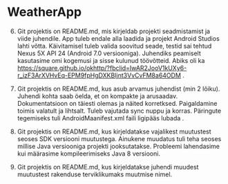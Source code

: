 # WeatherApp

6. Git projektis on README.md, mis kirjeldab projekti seadmistamist ja viide juhendile.
App tuleb endale alla laadida ja projekt Android Studios lahti võtta.
Käivitamisel tuleb valida soovitud seade, testid sai tehtud Nexus 5X API 24 (Android 7.0 versiooniga).
Juhendiks peamiselt kasutasime omi kogemusi ja sisse kulunud töövõtteid.
Abiks oli ka https://square.github.io/okhttp/?fbclid=IwAR2JooV1kUXy6-r_izF3ArXVHvEq-EPM9fpHgDXKBIjnt3VvCvFM8a64ODM . 


7. Git projektis on README.md, kus asub arvamus juhendist (min 2 lõiku).
Juhendi kohta saab öelda, et on kompakte ja arusaadav. Dokumentatsioon on täiesti olemas ja näited korretksed. Paigaldamine toimis valatult ja lihtsalt. Tuleb vajutada sync nuppu ja korras. Päringute tegemiseks tuli AndroidMaanifest.xml faili ligipääs lubada <uses-permission android:name="android.permission.INTERNET"/> .


8. Git projektis on README.md, kus kirjeldatakse vajalikest muutustest seoses SDK versiooni muutustega.
Ainukene muudatus tuli teha seoses millise Java versiooniga projekti jooksutatakse. Probleemi lahendasime kui määrasime kompileerimiseks Java 8 versiooni.


9. Git projektis on README.md, kus kirjeldatakse juhendi muudest muutustest rakenduse terviklikumaks muutmise nimel.
